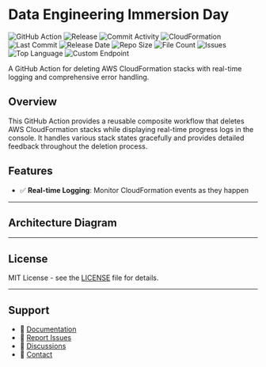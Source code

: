 # Data Engineering Immersion Day

![GitHub Action](https://img.shields.io/badge/GitHub-Action-blue?logo=github)&nbsp;![Release](https://github.com/subhamay-bhattacharyya/5104-data-engineering-cft/actions/workflows/release.yaml/badge.svg)&nbsp;![Commit Activity](https://img.shields.io/github/commit-activity/t/subhamay-bhattacharyya/5104-data-engineering-cft)&nbsp;![CloudFormation](https://img.shields.io/badge/AWS-CloudFormation-orange?logo=amazonaws)&nbsp;![Last Commit](https://img.shields.io/github/last-commit/subhamay-bhattacharyya/5104-data-engineering-cft)&nbsp;![Release Date](https://img.shields.io/github/release-date/subhamay-bhattacharyya/5104-data-engineering-cft)&nbsp;![Repo Size](https://img.shields.io/github/repo-size/subhamay-bhattacharyya/5104-data-engineering-cft)&nbsp;![File Count](https://img.shields.io/github/directory-file-count/subhamay-bhattacharyya/5104-data-engineering-cft)&nbsp;![Issues](https://img.shields.io/github/issues/subhamay-bhattacharyya/5104-data-engineering-cft)&nbsp;![Top Language](https://img.shields.io/github/languages/top/subhamay-bhattacharyya/5104-data-engineering-cft)&nbsp;![Custom Endpoint](https://img.shields.io/endpoint?url=https://gist.githubusercontent.com/bsubhamay/33014a3a1174176c3d27697cc06d3bea/raw/5104-data-engineering-cft.json?)


A GitHub Action for deleting AWS CloudFormation stacks with real-time logging and comprehensive error handling.

## Overview

This GitHub Action provides a reusable composite workflow that deletes AWS CloudFormation stacks while displaying real-time progress logs in the console. It handles various stack states gracefully and provides detailed feedback throughout the deletion process.

## Features

- ✅ **Real-time Logging**: Monitor CloudFormation events as they happen

---

## Architecture Diagram


---

## License

MIT License - see the [LICENSE](LICENSE) file for details.

---

## Support

- 📖 [Documentation](https://github.com/subhamay-bhattacharyya/5104-data-engineering-cft/wiki)
- 🐛 [Report Issues](https://github.com/subhamay-bhattacharyya/5104-data-engineering-cft/issues)
- 💬 [Discussions](https://github.com/subhamay-bhattacharyya/5104-data-engineering-cft/discussions)
- 📧 [Contact](mailto:support@subhamay.aws@gmail.com)